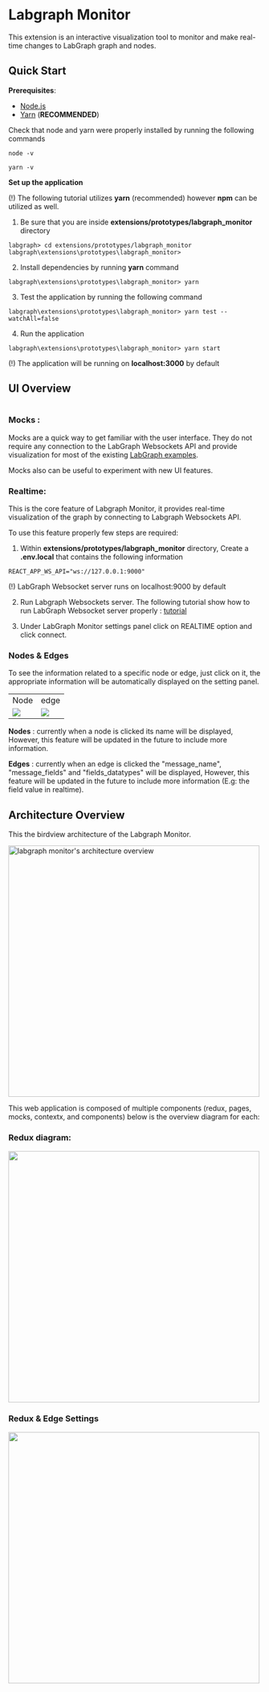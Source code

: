 # Labgraph Monitor

This extension is an interactive visualization tool to monitor and make real-time changes to LabGraph graph and nodes.

## Quick Start

**Prerequisites**:

-   [Node.js](https://nodejs.org/en/)
-   [Yarn](https://classic.yarnpkg.com/lang/en/docs/install) (**RECOMMENDED**)

Check that node and yarn were properly installed by running the following commands

```
node -v
```

```
yarn -v
```

**Set up the application**

(!) The following tutorial utilizes **yarn** (recommended) however **npm** can be utilized as well.

1. Be sure that you are inside **extensions/prototypes/labgraph_monitor** directory

```
labgraph> cd extensions/prototypes/labgraph_monitor
labgraph\extensions\prototypes\labgraph_monitor>
```

2. Install dependencies by running **yarn** command

```
labgraph\extensions\prototypes\labgraph_monitor> yarn
```

3. Test the application by running the following command

```
labgraph\extensions\prototypes\labgraph_monitor> yarn test --watchAll=false
```

4. Run the application

```
labgraph\extensions\prototypes\labgraph_monitor> yarn start
```

(!) The application will be running on **localhost:3000** by default

## UI Overview

<image src="https://i.ibb.co/nBn4mv9/main-screen-frame.png" alt=""/>

### Mocks :

Mocks are a quick way to get familiar with the user interface. They do not require any connection to the LabGraph Websockets API and provide visualization for most of the existing [LabGraph examples](https://github.com/facebookresearch/labgraph/tree/main/labgraph/examples).

Mocks also can be useful to experiment with new UI features.

### Realtime:

This is the core feature of Labgraph Monitor, it provides real-time visualization of the graph by connecting to Labgraph Websockets API.

To use this feature properly few steps are required:

1. Within **extensions/prototypes/labgraph_monitor** directory, Create a **.env.local** that contains the following information

```
REACT_APP_WS_API="ws://127.0.0.1:9000"
```

(!) LabGraph Websocket server runs on localhost:9000 by default

2. Run Labgraph Websockets server. The following tutorial show how to run LabGraph Websocket server properly : [tutorial](https://github.com/facebookresearch/labgraph/pull/58/files#diff-247005c77570899ce53f81a83b2a5fe6e7535616cc96564d67378fe7f73dac49)

3. Under LabGraph Monitor settings panel click on REALTIME option and click connect.

### Nodes & Edges

To see the information related to a specific node or edge, just click on it, the appropriate information will be automatically displayed on the setting panel.

<table>
  <tr>
    <td>Node</td>
     <td>edge</td>
  </tr>
  <tr>
    <td><img src="https://i.ibb.co/MnB045Z/node-frame.png"></td>
    <td><img src="https://i.ibb.co/jkJgScf/edge-frame.png"></td>
  </tr>
 </table>

**Nodes** : currently when a node is clicked its name will be displayed, However, this feature will be updated in the future to include more information.

**Edges** : currently when an edge is clicked the "message_name", "message_fields" and "fields_datatypes" will be displayed, However, this feature will be updated in the future to include more information (E.g: the field value in realtime).

## Architecture Overview

This the birdview architecture of the Labgraph Monitor.

<image src="https://i.ibb.co/chtfM5R/lg-Architecture.png" width="500px" alt="labgraph monitor's architecture overview"/>

This web application is composed of multiple components (redux, pages, mocks, contextx, and components) below is the overview diagram for each:

### Redux diagram:

<image src="https://i.ibb.co/LznCmt7/redux-Diagram.png" width="500px"  alt=""/>

### Redux & Edge Settings

<image src="https://i.ibb.co/0qGRLr0/edge-redux.png" width="500px"  alt=""/>
